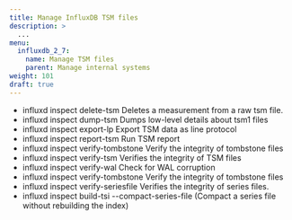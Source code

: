 ```yaml
---
title: Manage InfluxDB TSM files
description: >
  ...
menu:
  influxdb_2_7:
    name: Manage TSM files
    parent: Manage internal systems
weight: 101
draft: true
---
```


<!-- 

Marked as draft. Placeholder for future content.

-->

- influxd inspect delete-tsm        Deletes a measurement from a raw tsm file.
- influxd inspect dump-tsm          Dumps low-level details about tsm1 files
- influxd inspect export-lp         Export TSM data as line protocol
- influxd inspect report-tsm        Run TSM report
- influxd inspect verify-tombstone  Verify the integrity of tombstone files
- influxd inspect verify-tsm        Verifies the integrity of TSM files
- influxd inspect verify-wal        Check for WAL corruption
- influxd inspect verify-tombstone  Verify the integrity of tombstone files
- influxd inspect verify-seriesfile Verifies the integrity of series files.
- influxd inspect build-tsi --compact-series-file (Compact a series file without rebuilding the index)
